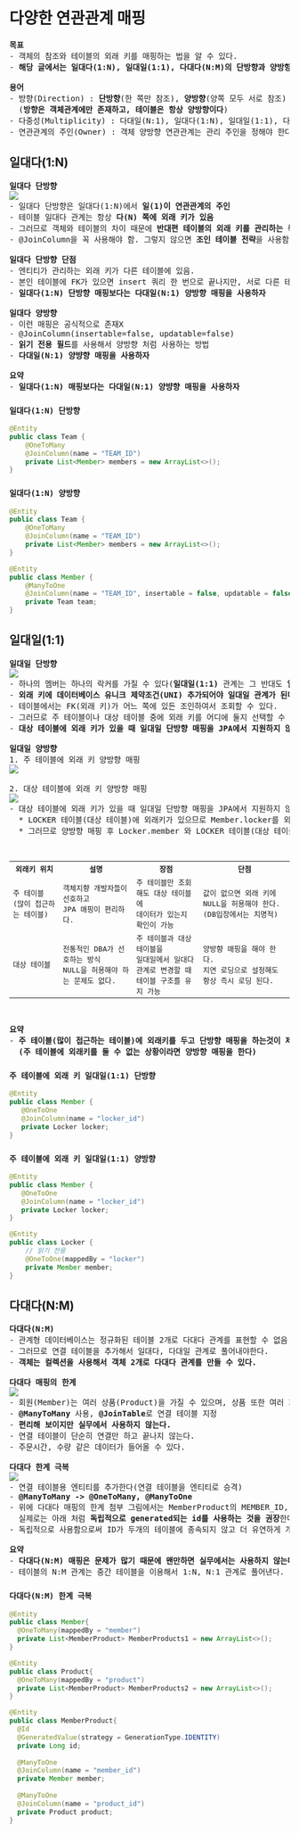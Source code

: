 # 다양한 연관관계 매핑
<pre>
<b>목표</b>
- 객체의 참조와 테이블의 외래 키를 매핑하는 법을 알 수 있다.
- <b>해당 글에서는 일대다(1:N), 일대일(1:1), 다대다(N:M)의 단방향과 양방향 연관관계를 소개한다.</b>

<b>용어</b>
- 방향(Direction) : <b>단방향</b>(한 쪽만 참조), <b>양방향</b>(양쪽 모두 서로 참조)
  (<b>방향은 객체관계에만 존재하고, 테이블은 항상 양방향이다</b>)
- 다중성(Multiplicity) : 다대일(N:1), 일대다(1:N), 일대일(1:1), 다대다(N:M)
- 연관관계의 주인(Owner) : 객체 양방향 연관관계는 관리 주인을 정해야 한다.
</pre>
## 일대다(1:N)
<pre>
<b>일대다 단방향</b>
<img src="https://github.com/RyuKyeongWoo/TIL/blob/main/SpringBootJPA/img/1N.PNG"/>
- 일대다 단방향은 일대다(1:N)에서 <b>일(1)이 연관관계의 주인</b>
- 테이블 일대다 관계는 항상 <b>다(N) 쪽에 외래 키가 있음</b>
- 그러므로 객체와 테이블의 차이 때문에 <b>반대편 테이블의 외래 키를 관리하는 특이한 구조</b>
- @JoinColumn을 꼭 사용해야 함. 그렇지 않으면 <b>조인 테이블 전략</b>을 사용함(중간에 테이블을 하나 추가함)

<b>일대다 단방향 단점</b>
- 엔티티가 관리하는 외래 키가 다른 테이블에 있음.
- 본인 테이블에 FK가 있으면 insert 쿼리 한 번으로 끝나지만, 서로 다른 테이블에 있으므로 별도의 update sql을 추가로 실행한다.
- <b>일대다(1:N) 단방향 매핑보다는 다대일(N:1) 양방향 매핑을 사용하자</b>

<b>일대다 양방향</b>
- 이런 매핑은 공식적으로 존재X
- @JoinColumn(insertable=false, updatable=false)
- <b>읽기 전용 필드</b>를 사용해서 양방향 처럼 사용하는 방법
- <b>다대일(N:1) 양뱡향 매핑을 사용하자</b>

<b>요약</b>
- <b>일대다(1:N) 매핑보다는 다대일(N:1) 양뱡향 매핑을 사용하자</b>
</pre>
### `일대다(1:N) 단방향`
```java
@Entity
public class Team {
    @OneToMany
    @JoinColumn(name = "TEAM_ID")
    private List<Member> members = new ArrayList<>();
}
```
### `일대다(1:N) 양방향`
```java
@Entity
public class Team {
    @OneToMany
    @JoinColumn(name = "TEAM_ID")
    private List<Member> members = new ArrayList<>();
}
```
```java
@Entity
public class Member {
    @ManyToOne
    @JoinColumn(name = "TEAM_ID", insertable = false, updatable = false)
    private Team team;
}
```
## 일대일(1:1)
<pre>
<b>일대일 단방향</b>
<img src="https://github.com/RyuKyeongWoo/TIL/blob/main/SpringBootJPA/img/11.PNG"/>
- 하나의 멤버는 하나의 락커를 가질 수 있다(<b>일대일(1:1)</b> 관계는 그 반대도 <b>일대일</b>)
- <b>외래 키에 데이터베이스 유니크 제약조건(UNI) 추가되어야 일대일 관계가 된다.</b>
- 테이블에서는 FK(외래 키)가 어느 쪽에 있든 조인하여서 조회할 수 있다.
- 그러므로 주 테이블이나 대상 테이블 중에 외래 키를 어디에 둘지 선택할 수 있다.
- <b>대상 테이블에 외래 키가 있을 때 일대일 단방향 매핑을 JPA에서 지원하지 않는다.</b>

<b>일대일 양방향</b>
1. 주 테이블에 외래 키 양방향 매핑
<img src="https://github.com/RyuKyeongWoo/TIL/blob/main/SpringBootJPA/img/MainTable11.PNG"/>

2. 대상 테이블에 외래 키 양방향 매핑
<img src="https://github.com/RyuKyeongWoo/TIL/blob/main/SpringBootJPA/img/TargetTable11.PNG"/>
- 대상 테이블에 외래 키가 있을 때 일대일 단방향 매핑을 JPA에서 지원하지 않기 때문에 일대일 앙방향 매핑을 해야한다.
  * LOCKER 테이블(대상 테이블)에 외래키가 있으므로 Member.locker를 외래키와 단방향 매핑을 할 수 없다.
  * 그러므로 양방향 매핑 후 Locker.member 와 LOCKER 테이블(대상 테이블)의 외래키를 대신 매핑시킨다.


<table>
<th>외래키 위치</th><th>설명</th><th>장점</th><th>단점</th>
<tr>
    <td>주 테이블</br>(많이 접근하는 테이블)</td><td>객체지향 개발자들이 선호하고</br>JPA 매핑이 편리하다.</td><td>주 테이블만 조회해도 대상 테이블에</br>데이터가 있는지 확인이 가능</td><td>값이 없으면 외래 키에 NULL을 허용해야 한다.</br>(DB입장에서는 치명적)</td>
</tr>
<tr>
    <td>대상 테이블</td><td>전통적인 DBA가 선호하는 방식</br>NULL을 허용해야 하는 문제도 없다.</td><td>주 테이블과 대상 테이블을</br>일대일에서 일대다 관계로 변경할 때</br>테이블 구조를 유지 가능</td><td>양방향 매핑을 해야 한다.</br>지연 로딩으로 설정해도 항상 즉시 로딩 된다.</td>
</tr>
</table>

<b>요약</b>
- <b>주 테이블(많이 접근하는 테이블)에 외래키를 두고 단방향 매핑을 하는것이 제일 좋다.</b>
  <b>(주 테이블에 외래키를 둘 수 없는 상황이라면 양방향 매핑을 한다)</b>
</pre>
### `주 테이블에 외래 키 일대일(1:1) 단방향`
```java
@Entity
public class Member {
   @OneToOne
   @JoinColumn(name = "locker_id")
   private Locker locker;
}
```
### `주 테이블에 외래 키 일대일(1:1) 양방향`
```java
@Entity
public class Member {
   @OneToOne
   @JoinColumn(name = "locker_id")
   private Locker locker;
}
```
```java
@Entity
public class Locker {
    // 읽기 전용
    @OneToOne(mappedBy = "locker")
    private Member member;
}
```
## 다대다(N:M)
<pre>
<b>다대다(N:M)</b>
- 관계형 데이터베이스는 정규화된 테이블 2개로 다대다 관계를 표현할 수 없음
- 그러므로 연결 테이블을 추가해서 일대다, 다대일 관계로 풀어내야한다.
- <b>객체는 컬렉션을 사용해서 객체 2개로 다대다 관계를 만들 수 있다.</b>

<b>다대다 매핑의 한계</b>
<img src="https://github.com/RyuKyeongWoo/TIL/blob/main/SpringBootJPA/img/NM.PNG"/>
- 회원(Member)는 여러 상품(Product)을 가질 수 있으며, 상품 또한 여러 회원이 가질 수 있다.
- <b>@ManyToMany</b> 사용, <b>@JoinTable</b>로 연결 테이블 지정
- <b>편리해 보이지만 실무에서 사용하지 않는다.</b>
- 연결 테이블이 단순히 연결만 하고 끝나지 않는다.
- 주문시간, 수량 같은 데이터가 들어올 수 있다.

<b>다대다 한계 극복</b>
<img src="https://github.com/RyuKyeongWoo/TIL/blob/main/SpringBootJPA/img/NM2.PNG"/>
- 연결 테이블용 엔티티를 추가한다(연결 테이블을 엔티티로 승격)
- <b>@ManyToMany -> @OneToMany, @ManyToOne</b>
- 위에 다대다 매핑의 한계 첨부 그림에서는 MemberProduct의 MEMBER_ID, PRODUCT_ID를 묶어서 PK로 썻지만
  실제로는 아래 처럼 <b>독립적으로 generated되는 id를 사용하는 것을 권장</b>한다.
- 독립적으로 사용함으로써 ID가 두개의 테이블에 종속되지 않고 더 유연하게 개발할 수 있다.

<b>요약</b>
- <b>다대다(N:M) 매핑은 문제가 많기 때문에 왠만하면 실무에서는 사용하지 않는다.</b>
- 테이블의 N:M 관계는 중간 테이블을 이용해서 1:N, N:1 관계로 풀어낸다.
</pre>
### `다대다(N:M) 한계 극복`
```java
@Entity
public class Member{
  @OneToMany(mappedBy = "member")
  private List<MemberProduct> MemberProducts1 = new ArrayList<>();
}
```
```java
@Entity
public class Product{
  @OneToMany(mappedBy = "product")
  private List<MemberProduct> MemberProducts2 = new ArrayList<>();
}
```
```java
@Entity
public class MemberProduct{
  @Id
  @GeneratedValue(strategy = GenerationType.IDENTITY)
  private Long id;
​
  @ManyToOne
  @JoinColumn(name = "member_id")
  private Member member;
​
  @ManyToOne
  @JoinColumn(name = "product_id")
  private Product product;
}
```